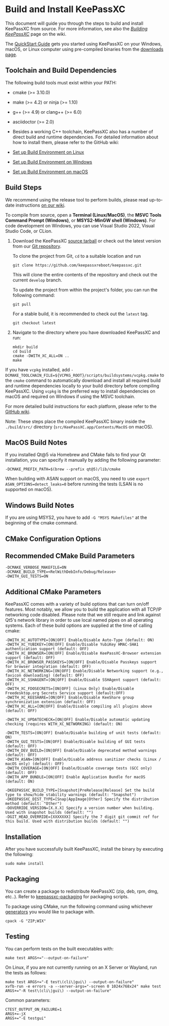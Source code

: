 # Build and Install KeePassXC

This document will guide you through the steps to build and install KeePassXC from source.
For more information, see also the [_Building KeePassXC_](https://github.com/keepassxreboot/keepassxc/wiki/Building-KeePassXC) page on the wiki.

The [QuickStart Guide](https://keepassxc.org/docs/KeePassXC_GettingStarted.html) gets you started using KeePassXC on your Windows, macOS, or Linux computer using pre-compiled binaries from the [downloads page](https://keepassxc.org/download).

## Toolchain and Build Dependencies

The following build tools must exist within your PATH:

* cmake (>= 3.10.0)
* make (>= 4.2) or ninja (>= 1.10)
* g++ (>= 4.9) or clang++ (>= 6.0)
* asciidoctor (>= 2.0)

* Besides a working C++ toolchain, KeePassXC also has a number of direct build and runtime dependencies. For detailed information about how to install them, please refer to the GitHub wiki:

* [Set up Build Environment on Linux](https://github.com/keepassxreboot/keepassxc/wiki/Set-up-Build-Environment-on-Linux)
* [Set up Build Environment on Windows](https://github.com/keepassxreboot/keepassxc/wiki/Set-up-Build-Environment-on-Windows)
* [Set up Build Environment on macOS](https://github.com/keepassxreboot/keepassxc/wiki/Set-up-Build-Environment-on-macOS)

## Build Steps

We recommend using the release tool to perform builds, please read up-to-date instructions [on our wiki](https://github.com/keepassxreboot/keepassxc/wiki/Building-KeePassXC#building-using-the-release-tool).

To compile from source, open a **Terminal (Linux/MacOS)**, the **MSVC Tools Command Prompt (Windows)**, or **MSYS2-MinGW shell (Windows)**. For code development on Windows, you can use Visual Studio 2022, Visual Studio Code, or CLion.

1. Download the KeePassXC [source tarball](https://keepassxc.org/download#source) or check out the latest version from our [Git repository](https://github.com/keepassxreboot/keepassxc).

   To clone the project from Git, `cd` to a suitable location and run

   ```shell
   git clone https://github.com/keepassxreboot/keepassxc.git
   ```

   This will clone the entire contents of the repository and check out the current `develop` branch.

   To update the project from within the project's folder, you can run the following command:

   ```shell
   git pull
   ```

   For a stable build, it is recommended to check out the `latest` tag.

   ```shell
   git checkout latest
   ```

2. Navigate to the directory where you have downloaded KeePassXC and run:

   ```shell
   mkdir build
   cd build
   cmake -DWITH_XC_ALL=ON ..
   make
   ```

If you have `vcpkg` installed, add `-DCMAKE_TOOLCHAIN_FILE=${VCPKG_ROOT}/scripts/buildsystems/vcpkg.cmake` to the `cmake` command to automatically download and install all required build and runtime dependencies locally to your build directory before compiling KeePassXC. Using `vcpkg` is the preferred way to install dependencies on macOS and required on Windows if using the MSVC toolchain.

For more detailed build instructions for each platform, please refer to the [GitHub wiki](https://github.com/keepassxreboot/keepassxc/wiki/Building-KeePassXC).

Note: These steps place the compiled KeePassXC binary inside the `./build/src/` directory (`src/KeePassXC.app/Contents/MacOS` on macOS).

## MacOS Build Notes

If you installed Qt@5 via Homebrew and CMake fails to find your Qt installation, you can specify it manually by adding the following parameter:

`-DCMAKE_PREFIX_PATH=$(brew --prefix qt@5)/lib/cmake`

When building with ASAN support on macOS, you need to use `export ASAN_OPTIONS=detect_leaks=0` before running the tests (LSAN is no supported on macOS).

## Windows Build Notes

If you are using MSYS2, you have to add ```-G "MSYS Makefiles"``` at the beginning of the cmake command.

## CMake Configuration Options

## Recommended CMake Build Parameters

```text
-DCMAKE_VERBOSE_MAKEFILE=ON
-DCMAKE_BUILD_TYPE=<RelWithDebInfo/Debug/Release>
-DWITH_GUI_TESTS=ON
```

## Additional CMake Parameters

KeePassXC comes with a variety of build options that can turn on/off features. Most notably, we allow you to build the application with all TCP/IP networking code disabled. Please note that we still require and link against Qt5's network library in order to use local named pipes on all operating systems. Each of these build options are supplied at the time of calling cmake:

```text
-DWITH_XC_AUTOTYPE=[ON|OFF] Enable/Disable Auto-Type (default: ON)
-DWITH_XC_YUBIKEY=[ON|OFF] Enable/Disable YubiKey HMAC-SHA1 authentication support (default: OFF)
-DWITH_XC_BROWSER=[ON|OFF] Enable/Disable KeePassXC-Browser extension support (default: OFF)
-DWITH_XC_BROWSER_PASSKEYS=[ON|OFF] Enable/Disable Passkeys support for browser integration (default: OFF)
-DWITH_XC_NETWORKING=[ON|OFF] Enable/Disable Networking support (e.g., favicon downloading) (default: OFF)
-DWITH_XC_SSHAGENT=[ON|OFF] Enable/Disable SSHAgent support (default: OFF)
-DWITH_XC_FDOSECRETS=[ON|OFF] (Linux Only) Enable/Disable Freedesktop.org Secrets Service support (default:OFF)
-DWITH_XC_KEESHARE=[ON|OFF] Enable/Disable KeeShare group synchronization extension (default: OFF)
-DWITH_XC_ALL=[ON|OFF] Enable/Disable compiling all plugins above (default: OFF)

-DWITH_XC_UPDATECHECK=[ON|OFF] Enable/Disable automatic updating checking (requires WITH_XC_NETWORKING) (default: ON)

-DWITH_TESTS=[ON|OFF] Enable/Disable building of unit tests (default: ON)
-DWITH_GUI_TESTS=[ON|OFF] Enable/Disable building of GUI tests (default: OFF)
-DWITH_DEV_BUILD=[ON|OFF] Enable/Disable deprecated method warnings (default: OFF)
-DWITH_ASAN=[ON|OFF] Enable/Disable address sanitizer checks (Linux / macOS only) (default: OFF)
-DWITH_COVERAGE=[ON|OFF] Enable/Disable coverage tests (GCC only) (default: OFF)
-DWITH_APP_BUNDLE=[ON|OFF] Enable Application Bundle for macOS (default: ON)

-DKEEPASSXC_BUILD_TYPE=[Snapshot|PreRelease|Release] Set the build type to show/hide stability warnings (default: "Snapshot")
-DKEEPASSXC_DIST_TYPE=[Snap|AppImage|Other] Specify the distribution method (default: "Other")
-DOVERRIDE_VERSION=[X.X.X] Specify a version number when building. Used with snapshot builds (default: "")
-DGIT_HEAD_OVERRIDE=[XXXXXXX] Specify the 7 digit git commit ref for this build. Used with distribution builds (default: "")
```

## Installation

After you have successfully built KeePassXC, install the binary by executing the following:

```shell
sudo make install
```

## Packaging

You can create a package to redistribute KeePassXC (zip, deb, rpm, dmg, etc..). Refer to [keepassxc-packaging](https://github.com/keepassxreboot/keepassxc-packaging) for packaging scripts.

To package using CMake, run the following command using whichever [generators](https://cmake.org/cmake/help/latest/manual/cpack-generators.7.html) you would like to package with.

```shell
cpack -G "ZIP;WIX"
```

## Testing

You can perform tests on the built executables with:

```shell
make test ARGS+="--output-on-failure"
```

On Linux, if you are not currently running on an X Server or Wayland, run the tests as follows:

```shell
make test ARGS+="-E test\(cli\|gui\) --output-on-failure"
xvfb-run -e errors -a --server-args="-screen 0 1024x768x24" make test ARGS+="-R test\(cli\|gui\) --output-on-failure"
```

Common parameters:

```shell
CTEST_OUTPUT_ON_FAILURE=1
ARGS+=-jX
ARGS+="-E testgui"
```
